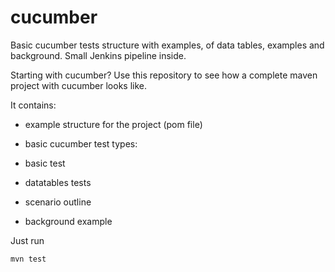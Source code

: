 # cucumber
Basic cucumber tests structure with examples, of data tables, examples and background. Small Jenkins pipeline inside.

Starting with cucumber? Use this repository to see how a complete maven project with cucumber looks like.

It contains:
- example structure for the project (pom file)

- basic cucumber test types:

- basic test

- datatables tests

- scenario outline

- background example

Just run

```
mvn test
```
